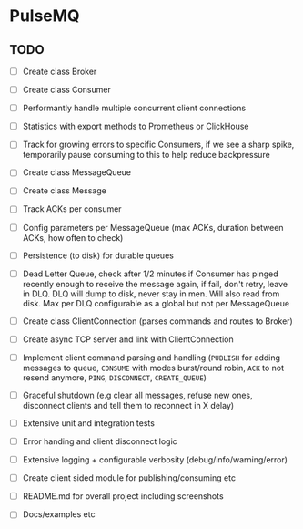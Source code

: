 # PulseMQ

## TODO

- [ ] Create class Broker
- [ ] Create class Consumer
- [ ] Performantly handle multiple concurrent client connections
- [ ] Statistics with export methods to Prometheus or ClickHouse
- [ ] Track for growing errors to specific Consumers, if we see a sharp spike, temporarily pause consuming to this to help reduce backpressure

- [ ] Create class MessageQueue
- [ ] Create class Message
- [ ] Track ACKs per consumer
- [ ] Config parameters per MessageQueue (max ACKs, duration between ACKs, how often to check)
- [ ] Persistence (to disk) for durable queues
- [ ] Dead Letter Queue, check after 1/2 minutes if Consumer has pinged recently enough to receive the message again, if fail, don't retry, leave in DLQ. DLQ will dump to disk, never stay in men. Will also read from disk. Max per DLQ configurable as a global but not per MessageQueue

- [ ] Create class ClientConnection (parses commands and routes to Broker)
- [ ] Create async TCP server and link with ClientConnection
- [ ] Implement client command parsing and handling (`PUBLISH` for adding messages to queue, `CONSUME` with modes burst/round robin, `ACK` to not resend anymore, `PING`, `DISCONNECT`, `CREATE_QUEUE`)

- [ ] Graceful shutdown (e.g clear all messages, refuse new ones, disconnect clients and tell them to reconnect in X delay)
- [ ] Extensive unit and integration tests
- [ ] Error handing and client disconnect logic
- [ ] Extensive logging + configurable verbosity (debug/info/warning/error)
- [ ] Create client sided module for publishing/consuming etc
- [ ] README.md for overall project including screenshots
- [ ] Docs/examples etc
